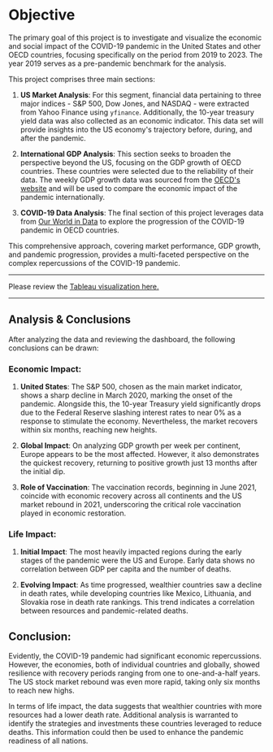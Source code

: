 # Objective
The primary goal of this project is to investigate and visualize the economic and social impact of the COVID-19 pandemic in the United States and other OECD countries, focusing specifically on the period from 2019 to 2023. The year 2019 serves as a pre-pandemic benchmark for the analysis. 

This project comprises three main sections:

1. **US Market Analysis**: For this segment, financial data pertaining to three major indices - S&P 500, Dow Jones, and NASDAQ - were extracted from Yahoo Finance using `yfinance`. Additionally, the 10-year treasury yield data was also collected as an economic indicator. This data set will provide insights into the US economy's trajectory before, during, and after the pandemic. 

2. **International GDP Analysis**: This section seeks to broaden the perspective beyond the US, focusing on the GDP growth of OECD countries. These countries were selected due to the reliability of their data. The weekly GDP growth data was sourced from the [OECD's website](https://www.oecd.org/economy/weekly-tracker-of-gdp-growth/) and will be used to compare the economic impact of the pandemic internationally. 

3. **COVID-19 Data Analysis**: The final section of this project leverages data from [Our World in Data](https://ourworldindata.org/coronavirus) to explore the progression of the COVID-19 pandemic in OECD countries. 

This comprehensive approach, covering market performance, GDP growth, and pandemic progression, provides a multi-faceted perspective on the complex repercussions of the COVID-19 pandemic. 

---
Please review the [Tableau visualization here.](https://public.tableau.com/app/profile/ricardo.alamo.salgado/viz/VisualizationChallenge_16804881219810/EconomicImpact)

---


## Analysis & Conclusions

After analyzing the data and reviewing the dashboard, the following conclusions can be drawn:

### Economic Impact:
1. **United States**: The S&P 500, chosen as the main market indicator, shows a sharp decline in March 2020, marking the onset of the pandemic. Alongside this, the 10-year Treasury yield significantly drops due to the Federal Reserve slashing interest rates to near 0% as a response to stimulate the economy. Nevertheless, the market recovers within six months, reaching new heights.

2. **Global Impact**: On analyzing GDP growth per week per continent, Europe appears to be the most affected. However, it also demonstrates the quickest recovery, returning to positive growth just 13 months after the initial dip.

3. **Role of Vaccination**: The vaccination records, beginning in June 2021, coincide with economic recovery across all continents and the US market rebound in 2021, underscoring the critical role vaccination played in economic restoration.

### Life Impact:
1. **Initial Impact**: The most heavily impacted regions during the early stages of the pandemic were the US and Europe. Early data shows no correlation between GDP per capita and the number of deaths.

2. **Evolving Impact**: As time progressed, wealthier countries saw a decline in death rates, while developing countries like Mexico, Lithuania, and Slovakia rose in death rate rankings. This trend indicates a correlation between resources and pandemic-related deaths.

## Conclusion:

Evidently, the COVID-19 pandemic had significant economic repercussions. However, the economies, both of individual countries and globally, showed resilience with recovery periods ranging from one to one-and-a-half years. The US stock market rebound was even more rapid, taking only six months to reach new highs.

In terms of life impact, the data suggests that wealthier countries with more resources had a lower death rate. Additional analysis is warranted to identify the strategies and investments these countries leveraged to reduce deaths. This information could then be used to enhance the pandemic readiness of all nations.



